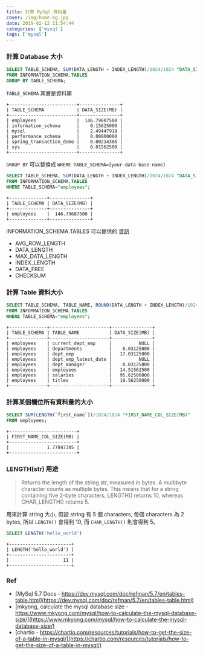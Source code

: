 ```yaml
---
title: 計算 MySql 資料量
cover: /img/home-bg.jpg
date: 2019-02-12 11:54:44
categories: ['mysql']
tags: ['mysql']
---
```

### 計算 Database 大小
```sql
SELECT TABLE_SCHEMA, SUM(DATA_LENGTH + INDEX_LENGTH)/1024/1024 "DATA_SIZE(MB)"
FROM INFORMATION_SCHEMA.TABLES 
GROUP BY TABLE_SCHEMA;
```

`TABLE_SCHEMA` 其實是資料庫
```
+-------------------------+---------------+
| TABLE_SCHEMA            | DATA_SIZE(MB) |
+-------------------------+---------------+
| employees               |  146.79687500 |
| information_schema      |    0.15625000 |
| mysql                   |    2.49447918 |
| performance_schema      |    0.00000000 |
| spring_transaction_demo |    0.00214386 |
| sys                     |    0.01562500 |
+-------------------------+---------------+
```

`GROUP BY` 可以替換成 `WHERE TABLE_SCHEMA=[your-data-base-name]`
```sql
SELECT TABLE_SCHEMA, SUM(DATA_LENGTH + INDEX_LENGTH)/1024/1024 "DATA_SIZE(MB)"
FROM INFORMATION_SCHEMA.TABLES 
WHERE TABLE_SCHEMA="employees";
```

```
+--------------+---------------+
| TABLE_SCHEMA | DATA_SIZE(MB) |
+--------------+---------------+
| employees    |  146.79687500 |
+--------------+---------------+
```

INFORMATION_SCHEMA.TABLES 可以提供的 [資訊](https://dev.mysql.com/doc/refman/5.7/en/tables-table.html)
* AVG_ROW_LENGTH
* DATA_LENGTH
* MAX_DATA_LENGTH
* INDEX_LENGTH
* DATA_FREE
* CHECKSUM

### 計算 Table 資料大小
```sql
SELECT TABLE_SCHEMA, TABLE_NAME, ROUND(DATA_LENGTH + INDEX_LENGTH)/1024/1024 "DATA_SIZE(MB)"
FROM INFORMATION_SCHEMA.TABLES 
WHERE TABLE_SCHEMA="employees";
```

```
+--------------+----------------------+---------------+
| TABLE_SCHEMA | TABLE_NAME           | DATA_SIZE(MB) |
+--------------+----------------------+---------------+
| employees    | current_dept_emp     |          NULL |
| employees    | departments          |    0.03125000 |
| employees    | dept_emp             |   17.03125000 |
| employees    | dept_emp_latest_date |          NULL |
| employees    | dept_manager         |    0.03125000 |
| employees    | employees            |   14.51562500 |
| employees    | salaries             |   95.62500000 |
| employees    | titles               |   19.56250000 |
+--------------+----------------------+---------------+
```

### 計算某個欄位所有資料量的大小
```sql
SELECT SUM(LENGTH(`first_name`))/1024/1024 "FIRST_NAME_COL_SIZE(MB)"
FROM employees;
```

```
+-------------------------+
| FIRST_NAME_COL_SIZE(MB) |
+-------------------------+
|              1.77847385 |
+-------------------------+
```

### LENGTH(str) 用途
> Returns the length of the string str, measured in bytes. A multibyte character counts as multiple bytes. This means that for a string containing five 2-byte characters, LENGTH() returns 10, whereas CHAR_LENGTH() returns 5.

用來計算 string 大小, 假設 string 有 5 個 characters, 每個 characters 為 2 bytes, 所以 `LENGTH()` 會得到 10, 而 `CHAR_LENGTH()` 則會得到 5。

```sql
SELECT LENGTH('hello_world')
```

```
+-----------------------+
| LENGTH('hello_world') |
+-----------------------+
|                    11 |
+-----------------------+
```

### Ref
* [MySql 5.7 Docs - https://dev.mysql.com/doc/refman/5.7/en/tables-table.html](https://dev.mysql.com/doc/refman/5.7/en/tables-table.html)
* [mkyong, calculate the mysql database size - https://www.mkyong.com/mysql/how-to-calculate-the-mysql-database-size/](https://www.mkyong.com/mysql/how-to-calculate-the-mysql-database-size/)
* [chartio - https://chartio.com/resources/tutorials/how-to-get-the-size-of-a-table-in-mysql/](https://chartio.com/resources/tutorials/how-to-get-the-size-of-a-table-in-mysql/)

